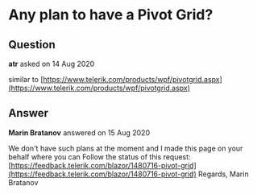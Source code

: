 # Any plan to have a Pivot Grid?

## Question

**atr** asked on 14 Aug 2020

similar to [https://www.telerik.com/products/wpf/pivotgrid.aspx](https://www.telerik.com/products/wpf/pivotgrid.aspx)

## Answer

**Marin Bratanov** answered on 15 Aug 2020

We don't have such plans at the moment and I made this page on your behalf where you can Follow the status of this request: [https://feedback.telerik.com/blazor/1480716-pivot-grid](https://feedback.telerik.com/blazor/1480716-pivot-grid) Regards, Marin Bratanov
